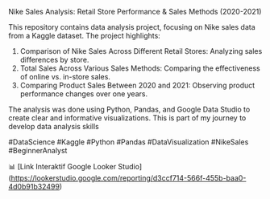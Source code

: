 Nike Sales Analysis: Retail Store Performance & Sales Methods (2020-2021)

This repository contains data analysis project, focusing on Nike sales data from a Kaggle dataset. The project highlights:

1. Comparison of Nike Sales Across Different Retail Stores: Analyzing sales differences by store.
2. Total Sales Across Various Sales Methods: Comparing the effectiveness of online vs. in-store sales.
3. Comparing Product Sales Between 2020 and 2021: Observing product performance changes over one years.

The analysis was done using Python, Pandas, and Google Data Studio to create clear and informative visualizations. This is part of my journey to develop data analysis skills

#DataScience #Kaggle #Python #Pandas #DataVisualization #NikeSales #BeginnerAnalyst

📊 [Link Interaktif Google Looker Studio] (https://lookerstudio.google.com/reporting/d3ccf714-566f-455b-baa0-4d0b91b32499)
